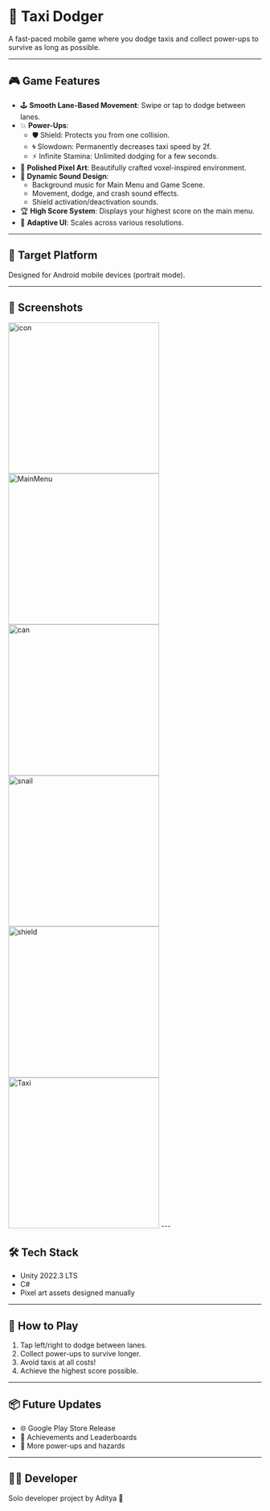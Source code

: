 ﻿# 🚖 Taxi Dodger

A fast-paced mobile game where you dodge taxis and collect power-ups to survive as long as possible.

---

## 🎮 Game Features
- 🕹 **Smooth Lane-Based Movement**: Swipe or tap to dodge between lanes.
- 💥 **Power-Ups**:
  - 🛡 Shield: Protects you from one collision.
  - 🌀 Slowdown: Permanently decreases taxi speed by 2f.
  - ⚡ Infinite Stamina: Unlimited dodging for a few seconds.
- 🌳 **Polished Pixel Art**: Beautifully crafted voxel-inspired environment.
- 🎵 **Dynamic Sound Design**:
  - Background music for Main Menu and Game Scene.
  - Movement, dodge, and crash sound effects.
  - Shield activation/deactivation sounds.
- 🏆 **High Score System**: Displays your highest score on the main menu.
- 🎨 **Adaptive UI**: Scales across various resolutions.

---

## 📱 Target Platform
Designed for Android mobile devices (portrait mode).

---

## 📸 Screenshots
<img width="300" height="300" alt="icon" src="https://github.com/user-attachments/assets/71e85b16-decd-4b94-91a4-bae3730f59ca" />
<img width="300" height="300" alt="MainMenu" src="https://github.com/user-attachments/assets/a5915e5d-4317-46e5-8ed4-ba6b30abf526" />
<img width="300" height="300" alt="can" src="https://github.com/user-attachments/assets/bb996726-4d6f-40b5-9ce8-63cf65df3a0b" />
<img width="300" height="300" alt="snail" src="https://github.com/user-attachments/assets/51574c0e-6ad1-4c2c-8710-2206cdb1bd4b" />
<img width="300" height="300" alt="shield" src="https://github.com/user-attachments/assets/6f265b50-5303-4f9d-923f-038d3320cee1" />
<img width="300" height="300" alt="Taxi" src="https://github.com/user-attachments/assets/412be31c-c8d4-494d-a2aa-2f12e2b17aec" />
---

## 🛠 Tech Stack
- Unity 2022.3 LTS
- C#
- Pixel art assets designed manually

---

## 🚀 How to Play
1. Tap left/right to dodge between lanes.
2. Collect power-ups to survive longer.
3. Avoid taxis at all costs!
4. Achieve the highest score possible.

---

## 📦 Future Updates
- 🌐 Google Play Store Release
- 🏅 Achievements and Leaderboards
- 🎯 More power-ups and hazards

---

## 👨‍💻 Developer
Solo developer project by Aditya 🚀
